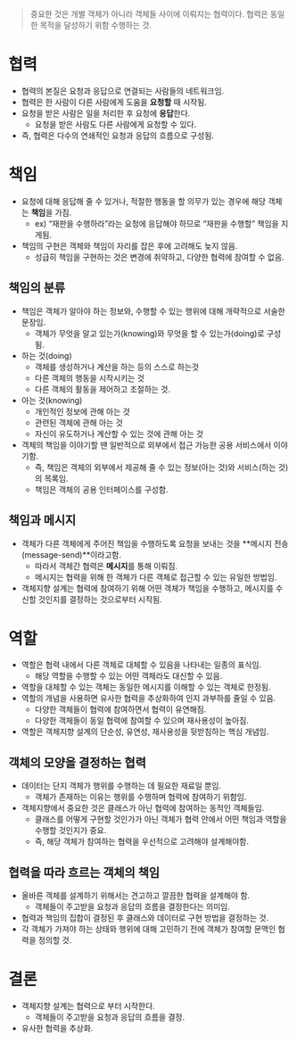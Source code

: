 > 중요한 것은 개별 객체가 아니라 객체들 사이에 이뤄지는 협력이다.
협력은 동일한 목적을 달성하기 위함 수행하는 것.
> 

# 협력

- 협력의 본질은 요청과 응답으로 연결되는 사람들의 네트워크임.
- 협력은 한 사람이 다른 사람에게 도움을 **요청할** 때 시작됨.
- 요청을 받은 사람은 일을 처리한 후 요청에 **응답**한다.
    - 요청을 받은 사람도 다른 사람에게 요청할 수 있다.
- 즉, 협력은 다수의 연쇄적인 요청과 응답의 흐름으로 구성됨.

# 책임

- 요청에 대해 응답해 줄 수 있거나, 적절한 행동을 할 의무가 있는 경우에 해당 객체는 **책임**을 가짐.
    - ex) “재판을 수행하라”라는 요청에 응답해야 하므로 “재판을 수행할” 책임을 지게됨.
- 책임의 구현은 객체와 책임이 자리를 잡은 후에 고려해도 늦지 않음.
    - 성급히 책임을 구현하는 것은 변경에 취약하고, 다양한 협력에 참여할 수 없음.

## 책임의 분류

- 책임은 객체가 알아야 하는 정보와, 수행할 수 있는 행위에 대해 개략적으로 서술한 문장임.
    - 객체가 무엇을 알고 있는가(knowing)와 무엇을 할 수 있는가(doing)로 구성됨.
- 하는 것(doing)
    - 객체를 생성하거나 계산을 하는 등의 스스로 하는것
    - 다른 객체의 행동을 시작시키는 것
    - 다른 객체의 활동을 제어하고 조절하는 것.
- 아는 것(knowing)
    - 개인적인 정보에 관해 아는 것
    - 관련된 객체에 관해 아는 것
    - 자신이 유도하거나 계산할 수 있는 것에 관해 아는 것
- 객체의 책임을 이야기할 땐 일반적으로 외부에서 접근 가능한 공용 서비스에서 이야기함.
    - 즉, 책임은 객체의 외부에서 제공해 줄 수 있는 정보(아는 것)와 서비스(하는 것)의 목록임.
    - 책임은 객체의 공용 인터페이스를 구성함.

## 책임과 메시지

- 객체가 다른 객체에게 주어진 책임을 수행하도록 요청을 보내는 것을 **메시지 전송(message-send)**이라고함.
    - 따라서 객체간 협력은 **메시지**를 통해 이뤄짐.
    - 메시지는 협력을 위해 한 객체가 다른 객체로 접근할 수 있는 유일한 방법임.
- 객체지향 설계는 협력에 참여하기 위해 어떤 객체가 책임을 수행하고, 메시지를 수신할 것인지를 결정하는 것으로부터 시작됨.

# 역할

- 역할은 협력 내에서 다른 객체로 대체할 수 있음을 나타내는 일종의 표식임.
    - 해당 역할을 수행할 수 있는 어떤 객체라도 대신할 수 있음.
- 역할을 대체할 수 있는 객체는 동일한 메시지를 이해할 수 있는 객체로 한정됨.
- 역할의 개념을 사용하면 유사한 협력을 추상화하여 인지 과부하를 줄일 수 있음.
    - 다양한 객체들이 협력에 참여하면서 협력이 유연해짐.
    - 다양한 객체들이 동일 협력에 참여할 수 있으며 재사용성이 높아짐.
- 역할은 객체지향 설계의 단순성, 유연성, 재사용성을 뒷받침하는 핵심 개념임.

## 객체의 모양을 결정하는 협력

- 데이터는 단지 객체가 행위를 수행하는 데 필요한 재료일 뿐임.
    - 객체가 존재하는 이유는 행위를 수행하며 협력에 참여하기 위함임.
- 객체지향에서 중요한 것은 클래스가 아닌 협력에 참여하는 동적인 객체들임.
    - 클래스를 어떻게 구현할 것인가가 아닌 객체가 협력 안에서 어떤 책임과 역할을 수행할 것인지가 중요.
    - 즉, 해당 객체가 참여하는 협력을 우선적으로 고려해야 설계해야함.

## 협력을 따라 흐르는 객체의 책임

- 올바른 객체를 설계하기 위해서는 견고하고 깔끔한 협력을 설계해야 함.
    - 객체들이 주고받을 요청과 응답의 흐름을 결정한다는 의미임.
- 협력과 책임의 집합이 결정된 후 클래스와 데이터로 구현 방법을 결정하는 것.
- 각 객체가 가져야 하는 상태와 행위에 대해 고민하기 전에 객체가 참여할 문맥인 협력을 정의할 것.

# 결론

- 객체지향 설계는 협력으로 부터 시작한다.
    - 객체들이 주고받을 요청과 응답의 흐름을 결정.
- 유사한 협력을 추상화.
